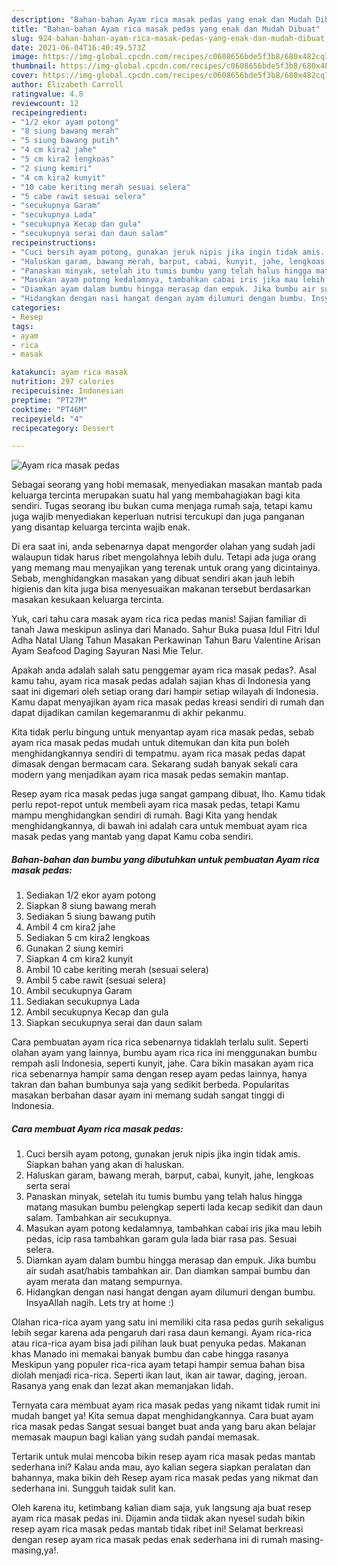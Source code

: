 ```yaml
---
description: "Bahan-bahan Ayam rica masak pedas yang enak dan Mudah Dibuat"
title: "Bahan-bahan Ayam rica masak pedas yang enak dan Mudah Dibuat"
slug: 924-bahan-bahan-ayam-rica-masak-pedas-yang-enak-dan-mudah-dibuat
date: 2021-06-04T16:40:49.573Z
image: https://img-global.cpcdn.com/recipes/c0608656bde5f3b8/680x482cq70/ayam-rica-masak-pedas-foto-resep-utama.jpg
thumbnail: https://img-global.cpcdn.com/recipes/c0608656bde5f3b8/680x482cq70/ayam-rica-masak-pedas-foto-resep-utama.jpg
cover: https://img-global.cpcdn.com/recipes/c0608656bde5f3b8/680x482cq70/ayam-rica-masak-pedas-foto-resep-utama.jpg
author: Elizabeth Carroll
ratingvalue: 4.8
reviewcount: 12
recipeingredient:
- "1/2 ekor ayam potong"
- "8 siung bawang merah"
- "5 siung bawang putih"
- "4 cm kira2 jahe"
- "5 cm kira2 lengkoas"
- "2 siung kemiri"
- "4 cm kira2 kunyit"
- "10 cabe keriting merah sesuai selera"
- "5 cabe rawit sesuai selera"
- "secukupnya Garam"
- "secukupnya Lada"
- "secukupnya Kecap dan gula"
- "secukupnya serai dan daun salam"
recipeinstructions:
- "Cuci bersih ayam potong, gunakan jeruk nipis jika ingin tidak amis. Siapkan bahan yang akan di haluskan."
- "Haluskan garam, bawang merah, barput, cabai, kunyit, jahe, lengkoas serta serai"
- "Panaskan minyak, setelah itu tumis bumbu yang telah halus hingga matang masukan bumbu pelengkap seperti lada kecap sedikit dan daun salam. Tambahkan air secukupnya."
- "Masukan ayam potong kedalamnya, tambahkan cabai iris jika mau lebih pedas, icip rasa tambahkan garam gula lada biar rasa pas. Sesuai selera."
- "Diamkan ayam dalam bumbu hingga merasap dan empuk. Jika bumbu air sudah asat/habis tambahkan air. Dan diamkan sampai bumbu dan ayam merata dan matang sempurnya."
- "Hidangkan dengan nasi hangat dengan ayam dilumuri dengan bumbu. InsyaAllah nagih. Lets try at home :)"
categories:
- Resep
tags:
- ayam
- rica
- masak

katakunci: ayam rica masak 
nutrition: 297 calories
recipecuisine: Indonesian
preptime: "PT27M"
cooktime: "PT46M"
recipeyield: "4"
recipecategory: Dessert

---
```



![Ayam rica masak pedas](https://img-global.cpcdn.com/recipes/c0608656bde5f3b8/680x482cq70/ayam-rica-masak-pedas-foto-resep-utama.jpg)

Sebagai seorang yang hobi memasak, menyediakan masakan mantab pada keluarga tercinta merupakan suatu hal yang membahagiakan bagi kita sendiri. Tugas seorang ibu bukan cuma menjaga rumah saja, tetapi kamu juga wajib menyediakan keperluan nutrisi tercukupi dan juga panganan yang disantap keluarga tercinta wajib enak.

Di era  saat ini, anda sebenarnya dapat mengorder olahan yang sudah jadi walaupun tidak harus ribet mengolahnya lebih dulu. Tetapi ada juga orang yang memang mau menyajikan yang terenak untuk orang yang dicintainya. Sebab, menghidangkan masakan yang dibuat sendiri akan jauh lebih higienis dan kita juga bisa menyesuaikan makanan tersebut berdasarkan masakan kesukaan keluarga tercinta. 

Yuk, cari tahu cara masak ayam rica rica pedas manis! Sajian familiar di tanah Jawa meskipun aslinya dari Manado. Sahur Buka puasa Idul Fitri Idul Adha Natal Ulang Tahun Masakan Perkawinan Tahun Baru Valentine Arisan Ayam Seafood Daging Sayuran Nasi Mie Telur.

Apakah anda adalah salah satu penggemar ayam rica masak pedas?. Asal kamu tahu, ayam rica masak pedas adalah sajian khas di Indonesia yang saat ini digemari oleh setiap orang dari hampir setiap wilayah di Indonesia. Kamu dapat menyajikan ayam rica masak pedas kreasi sendiri di rumah dan dapat dijadikan camilan kegemaranmu di akhir pekanmu.

Kita tidak perlu bingung untuk menyantap ayam rica masak pedas, sebab ayam rica masak pedas mudah untuk ditemukan dan kita pun boleh menghidangkannya sendiri di tempatmu. ayam rica masak pedas dapat dimasak dengan bermacam cara. Sekarang sudah banyak sekali cara modern yang menjadikan ayam rica masak pedas semakin mantap.

Resep ayam rica masak pedas juga sangat gampang dibuat, lho. Kamu tidak perlu repot-repot untuk membeli ayam rica masak pedas, tetapi Kamu mampu menghidangkan sendiri di rumah. Bagi Kita yang hendak menghidangkannya, di bawah ini adalah cara untuk membuat ayam rica masak pedas yang mantab yang dapat Kamu coba sendiri.

<!--inarticleads1-->

##### Bahan-bahan dan bumbu yang dibutuhkan untuk pembuatan Ayam rica masak pedas:

1. Sediakan 1/2 ekor ayam potong
1. Siapkan 8 siung bawang merah
1. Sediakan 5 siung bawang putih
1. Ambil 4 cm kira2 jahe
1. Sediakan 5 cm kira2 lengkoas
1. Gunakan 2 siung kemiri
1. Siapkan 4 cm kira2 kunyit
1. Ambil 10 cabe keriting merah (sesuai selera)
1. Ambil 5 cabe rawit (sesuai selera)
1. Ambil secukupnya Garam
1. Sediakan secukupnya Lada
1. Ambil secukupnya Kecap dan gula
1. Siapkan secukupnya serai dan daun salam


Cara pembuatan ayam rica rica sebenarnya tidaklah terlalu sulit. Seperti olahan ayam yang lainnya, bumbu ayam rica rica ini menggunakan bumbu rempah asli Indonesia, seperti kunyit, jahe. Cara bikin masakan ayam rica rica sebenarnya hampir sama dengan resep ayam pedas lainnya, hanya takran dan bahan bumbunya saja yang sedikit berbeda. Popularitas masakan berbahan dasar ayam ini memang sudah sangat tinggi di Indonesia. 

<!--inarticleads2-->

##### Cara membuat Ayam rica masak pedas:

1. Cuci bersih ayam potong, gunakan jeruk nipis jika ingin tidak amis. Siapkan bahan yang akan di haluskan.
1. Haluskan garam, bawang merah, barput, cabai, kunyit, jahe, lengkoas serta serai
1. Panaskan minyak, setelah itu tumis bumbu yang telah halus hingga matang masukan bumbu pelengkap seperti lada kecap sedikit dan daun salam. Tambahkan air secukupnya.
1. Masukan ayam potong kedalamnya, tambahkan cabai iris jika mau lebih pedas, icip rasa tambahkan garam gula lada biar rasa pas. Sesuai selera.
1. Diamkan ayam dalam bumbu hingga merasap dan empuk. Jika bumbu air sudah asat/habis tambahkan air. Dan diamkan sampai bumbu dan ayam merata dan matang sempurnya.
1. Hidangkan dengan nasi hangat dengan ayam dilumuri dengan bumbu. InsyaAllah nagih. Lets try at home :)


Olahan rica-rica ayam yang satu ini memiliki cita rasa pedas gurih sekaligus lebih segar karena ada pengaruh dari rasa daun kemangi. Ayam rica-rica atau rica-rica ayam bisa jadi pilihan lauk buat penyuka pedas. Makanan khas Manado ini memakai banyak bumbu dan cabe hingga rasanya Meskipun yang populer rica-rica ayam tetapi hampir semua bahan bisa diolah menjadi rica-rica. Seperti ikan laut, ikan air tawar, daging, jeroan. Rasanya yang enak dan lezat akan memanjakan lidah. 

Ternyata cara membuat ayam rica masak pedas yang nikamt tidak rumit ini mudah banget ya! Kita semua dapat menghidangkannya. Cara buat ayam rica masak pedas Sangat sesuai banget buat anda yang baru akan belajar memasak maupun bagi kalian yang sudah pandai memasak.

Tertarik untuk mulai mencoba bikin resep ayam rica masak pedas mantab sederhana ini? Kalau anda mau, ayo kalian segera siapkan peralatan dan bahannya, maka bikin deh Resep ayam rica masak pedas yang nikmat dan sederhana ini. Sungguh taidak sulit kan. 

Oleh karena itu, ketimbang kalian diam saja, yuk langsung aja buat resep ayam rica masak pedas ini. Dijamin anda tiidak akan nyesel sudah bikin resep ayam rica masak pedas mantab tidak ribet ini! Selamat berkreasi dengan resep ayam rica masak pedas enak sederhana ini di rumah masing-masing,ya!.

